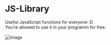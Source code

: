 # JS-Library
Useful JavaScript functions for everyone :D<br>
You're allowed to use it in your programm for free.<br><br>
![image](https://user-images.githubusercontent.com/73580223/194715616-9baed934-8910-4613-a7c2-36516ab43477.png)
